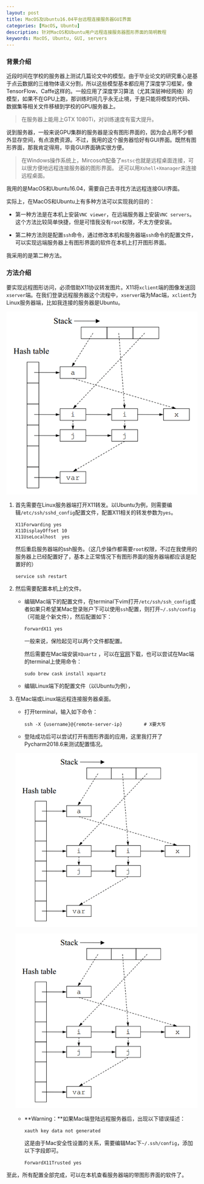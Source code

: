 ```yaml
---
layout: post
title: MacOS及Ubuntu16.04平台远程连接服务器GUI界面
categories: [MacOS, Ubuntu]
description: 针对MacOS和Ubuntu用户远程连接服务器图形界面的简明教程
keywords: MacOS, Ubuntu, GUI, servers
---
```


### **背景介绍**

近段时间在学校的服务器上测试几篇论文中的模型。由于毕业论文的研究重心是基于点云数据的三维物体语义分割，所以这些模型基本都应用了深度学习框架，像TensorFlow、Caffe这样的。一般应用了深度学习算法（尤其深层神经网络）的模型，如果不在GPU上跑，那训练时间几乎永无止境，于是只能将模型的代码、数据集等相关文件移植到学校的GPU服务器上。

> 在服务器上能用上GTX 1080Ti，对训练速度有蛮大提升。

说到服务器，一般来说GPU集群的服务器是没有图形界面的，因为会占用不少额外显存空间，有点浪费资源。不过，我用的这个服务器恰好有GUI界面。既然有图形界面，那我肯定得用，毕竟GUI界面确实很方便。

> 在Windows操作系统上，Mircosoft配备了``mstsc``也就是远程桌面连接，可以很方便地远程连接服务器的图形界面。
> 还可以用``Xshell+Xmanager``来连接远程桌面。

我用的是MacOS和Ubuntu16.04，需要自己去寻找方法远程连接GUI界面。  

实际上，在MacOS和Ubuntu上有多种方法可以实现我的目的：  

- 第一种方法是在本机上安装``VNC viewer``，在远端服务器上安装``VNC servers``。这个方法比较简单快捷，但是可惜我没有``root``权限，不太方便安装。

- 第二种方法则是配置``ssh``命令，通过修改本机和服务器端``ssh``命令的配置文件，可以实现远端服务器上有图形界面的软件在本机上打开图形界面。

我采用的是第二种方法。  

### **方法介绍**

要实现远程图形访问，必须借助X11协议转发图片。X11将``xclient``端的图像发送回``xserver``端。在我们登录远程服务器这个流程中，``xserver``端为Mac端，``xclient``为Linux服务器端，比如我连接的服务器是Ubuntu。

![img](https://github.com/SinestroEdmonce/MyCompiler/raw/master/Lab2/Img/Crossing%20List.png)

1. 首先需要在Linux服务器端打开X11转发。以Ubuntu为例，则需要编辑``/etc/ssh/sshd_config``配置文件，配置X11相关的转发参数为``yes``。  

    ```
    X11Forwarding yes
    X11DisplayOffset 10
    X11UseLocalhost  yes
    ```
    
    然后重启服务器端的ssh服务。（这几步操作都需要``root``权限，不过在我使用的服务器上已经配置好了，基本上正常情况下有图形界面的服务器端都应该是配置好的）

    ```
    service ssh restart
    ```

2. 然后需要配置本机上的文件。

    - 编辑Mac端下的配置文件，在terminal下vim打开``/etc/ssh/ssh_config``或者如果只希望某Mac登录账户下可以使用``ssh``配置，则打开``~/.ssh/config``（可能是个新文件），然后配置如下：

        ```
        ForwardX11 yes
        ```

        一般来说，保险起见可以两个文件都配置。  
    
        然后需要在Mac端安装``XQuartz`` ，可以在[官网](https://www.xquartz.org)下载，也可以尝试在Mac端的terminal上使用命令：

        ```
        sudo brew cask install xquartz
        ```
    - 编辑Linux端下的配置文件（以Ubuntu为例），

3. 在Mac端或Linux端远程连接服务器桌面。

    - 打开terminal，输入如下命令：

        ```
        ssh -X {username}@{remote-server-ip}        # X要大写
        ```

    - 登陆成功后可以尝试打开有图形界面的应用，这里我打开了Pycharm2018.6来测试配置情况。

    ![img](https://github.com/SinestroEdmonce/MyCompiler/raw/master/Lab2/Img/Crossing%20List.png)

    ![img](https://github.com/SinestroEdmonce/MyCompiler/raw/master/Lab2/Img/Crossing%20List.png)

    - **Warning：**如果Mac端登陆远程服务器后，出现以下错误描述：

        ```
        xauth key data not generated
        ```
        
        这是由于Mac安全性设置的关系，需要编辑Mac下``~/.ssh/config``，添加以下字段即可。
        
        ```
        ForwardX11Trusted yes
        ```

至此，所有配置全部完成，可以在本机查看服务器端的带图形界面的软件了。